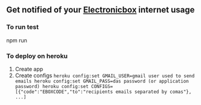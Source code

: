 ## Get notified of your [Electronicbox] internet usage

[Electronicbox]:http://www.electronicbox.net/


### To run test
npm run

### To deploy on heroku
1. Create app
2. Create configs
`
heroku config:set GMAIL_USER=gmail user used to send emails
heroku config:set GMAIL_PASS=das password (or application password)
heroku config:set CONFIGS=[{"code":"EBOXCODE","to":"recipients emails separated by comas"}, ...]
`
